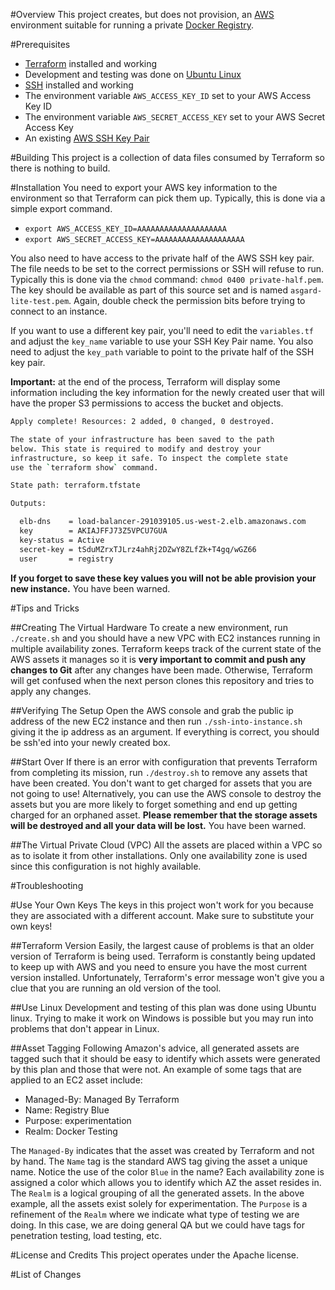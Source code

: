 #Overview
This project creates, but does not provision, an [AWS](http://aws.amazon.com/) environment suitable for running a private 
[Docker Registry]().

#Prerequisites

* [Terraform](https://terraform.io/) installed and working
* Development and testing was done on [Ubuntu Linux](http://www.ubuntu.com/)
* [SSH](http://www.openssh.com/) installed and working
* The environment variable `AWS_ACCESS_KEY_ID` set to your AWS Access Key ID 
* The environment variable `AWS_SECRET_ACCESS_KEY` set to your AWS Secret Access Key
* An existing [AWS SSH Key Pair](http://docs.aws.amazon.com/AWSEC2/latest/UserGuide/ec2-key-pairs.html)

#Building
This project is a collection of data files consumed by Terraform so there is nothing to build. 

#Installation
You need to export your AWS key information to the environment so that Terraform can pick them up.  Typically, this is 
done via a simple export command.

* `export AWS_ACCESS_KEY_ID=AAAAAAAAAAAAAAAAAAAA`
* `export AWS_SECRET_ACCESS_KEY=AAAAAAAAAAAAAAAAAAAA`

You also need to have access to the private half of the AWS SSH key pair.  The file needs to be set to the correct permissions or 
SSH will refuse to run.  Typically this is done via the `chmod` command: `chmod 0400 private-half.pem`.  The key should be 
available as part of this source set and is named `asgard-lite-test.pem`.  Again, double check the permission bits before trying 
to connect to an instance.

If you want to use a different key pair, you'll need to edit the `variables.tf` and adjust the `key_name` variable to use your SSH Key 
Pair name.  You also need to adjust the `key_path` variable to point to the private half of the SSH key pair.

**Important:** at the end of the process, Terraform will display some information including the key information for the newly created 
user that will have the proper S3 permissions to access the bucket and objects.

```bash
Apply complete! Resources: 2 added, 0 changed, 0 destroyed.

The state of your infrastructure has been saved to the path
below. This state is required to modify and destroy your
infrastructure, so keep it safe. To inspect the complete state
use the `terraform show` command.

State path: terraform.tfstate

Outputs:

  elb-dns    = load-balancer-291039105.us-west-2.elb.amazonaws.com
  key        = AKIAJFFJ73Z5VPCU7GUA
  key-status = Active
  secret-key = tSduMZrxTJLrz4ahRj2DZwY8ZLfZk+T4gq/wGZ66
  user       = registry
```

**If you forget to save these key values you will not be able provision your new instance.**  You have been warned.

#Tips and Tricks

##Creating The Virtual Hardware
To create a new environment, run `./create.sh` and you should have a new VPC with EC2 instances running in multiple availability zones.
Terraform keeps track of the current state of the AWS assets it manages so it is **very important to commit and push any changes to 
Git** after any changes have been made.  Otherwise, Terraform will get confused when the next person clones this repository and tries 
to apply any changes.

##Verifying The Setup
Open the AWS console and grab the public ip address of the new EC2 instance and then run `./ssh-into-instance.sh` giving it the ip address 
as an argument.  If everything is correct, you should be ssh'ed into your newly created box.

##Start Over
If there is an error with configuration that prevents Terraform from completing its mission, run `./destroy.sh` to remove any assets that 
have been created.  You don't want to get charged for assets that you are not going to use! Alternatively, you can use the AWS console to 
destroy the assets but you are more likely to forget something and end up getting charged for an orphaned asset. **Please remember that the 
storage assets will be destroyed and all your data will be lost.** You have been warned.

##The Virtual Private Cloud (VPC)
All the assets are placed within a VPC so as to isolate it from other installations.  Only one availability zone is used since 
this configuration is not highly available. 

#Troubleshooting

#Use Your Own Keys
The keys in this project won't work for you because they are associated with a different account.  Make sure to substitute your own 
keys!

##Terraform Version
Easily, the largest cause of problems is that an older version of Terraform is being used.  Terraform is constantly being updated to keep 
up with AWS and you need to ensure you have the most current version installed.  Unfortunately, Terraform's error message won't give you 
a clue that  you are running an old version of the tool.

##Use Linux
Development and testing of this plan was done using Ubuntu linux.  Trying to make it work on Windows is possible but you may 
run into problems that don't appear in Linux.

##Asset Tagging
Following Amazon's advice, all generated assets are tagged such that it should be easy to identify which assets were generated by this 
plan and those that were not.  An example of some tags that are applied to an EC2 asset include:

* Managed-By: Managed By Terraform
* Name: Registry Blue
* Purpose: experimentation 
* Realm: Docker Testing

The `Managed-By` indicates that the asset was created by Terraform and not by hand.  The `Name` tag is the standard AWS tag giving the 
asset a unique name.  Notice the use of the color `Blue` in the name?  Each availability zone is assigned a color which allows you to 
identify which AZ the asset resides in.  The `Realm` is a logical grouping of all the generated assets.  In the above example, all the 
assets exist solely for experimentation.  The `Purpose` is a refinement of the `Realm` where we indicate what type of testing we are doing.
In this case, we are doing general QA but we could have tags for penetration testing, load testing, etc.


#License and Credits
This project operates under the Apache license.

#List of Changes
